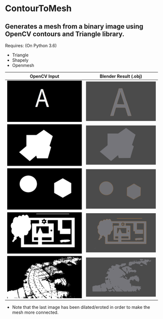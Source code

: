 # ContourToMesh
## Generates a mesh from a binary image using OpenCV contours and Triangle library.

Requires: (On Python 3.6)
* Triangle
* Shapely
* Openmesh

| OpenCV Input  | Blender Result (.obj) |
| ------------- | --------------------- |
|![inputImage](test_images/a.png "Input Image in OpenCV")|![blenderResult](obj_files/a_result.png "Output .obj Mesh in Blender")|
|![inputImage](test_images/concave.png "Input Image in OpenCV")|![blenderResult](obj_files/concave_result.png "Output .obj Mesh in Blender")|
|![inputImage](test_images/multiple.png "Input Image in OpenCV")|![blenderResult](obj_files/multiple_result.png "Output .obj Mesh in Blender")|
|![inputImage](test_images/worst.png "Input Image in OpenCV")|![blenderResult](obj_files/worst_result.png "Output .obj Mesh in Blender")|
|![inputImage](test_images/real_area.png "Input Image in OpenCV")|![blenderResult](obj_files/real_area_result.png "Output .obj Mesh in Blender")|

* Note that the last image has been dilated/eroted in order to make the mesh more connected.
